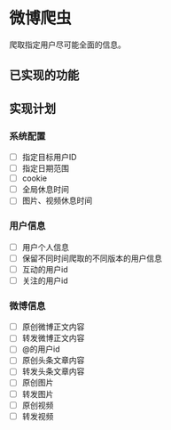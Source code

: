 # 微博爬虫

爬取指定用户尽可能全面的信息。

## 已实现的功能

## 实现计划

### 系统配置

- [ ] 指定目标用户ID
- [ ] 指定日期范围
- [ ] cookie
- [ ] 全局休息时间
- [ ] 图片、视频休息时间

### 用户信息

- [ ] 用户个人信息
- [ ] 保留不同时间爬取的不同版本的用户信息
- [ ] 互动的用户id
- [ ] 关注的用户id

### 微博信息

- [ ] 原创微博正文内容
- [ ] 转发微博正文内容
- [ ] @的用户id
- [ ] 原创头条文章内容
- [ ] 转发头条文章内容
- [ ] 原创图片
- [ ] 转发图片
- [ ] 原创视频
- [ ] 转发视频
